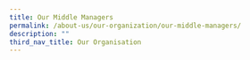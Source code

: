 ```yaml
---
title: Our Middle Managers
permalink: /about-us/our-organization/our-middle-managers/
description: ""
third_nav_title: Our Organisation
---
```


